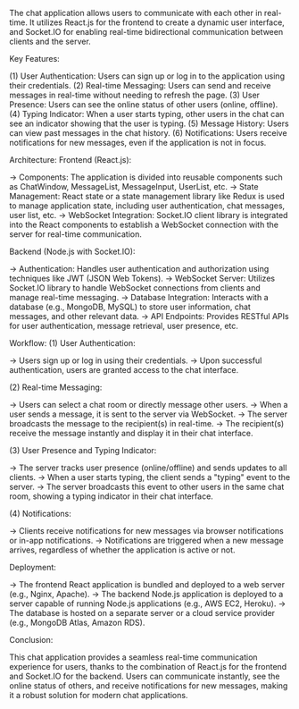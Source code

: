 The chat application allows users to communicate with each other in real-time. It utilizes React.js for 
the frontend to create a dynamic user interface, and Socket.IO for enabling real-time bidirectional communication 
between clients and the server.

Key Features:

(1) User Authentication: Users can sign up or log in to the application using their credentials.
(2) Real-time Messaging: Users can send and receive messages in real-time without needing to refresh the page.
(3) User Presence: Users can see the online status of other users (online, offline).
(4) Typing Indicator: When a user starts typing, other users in the chat can see an indicator showing that the user is typing.
(5) Message History: Users can view past messages in the chat history.
(6) Notifications: Users receive notifications for new messages, even if the application is not in focus.

Architecture:
Frontend (React.js):

-> Components: The application is divided into reusable components such as ChatWindow, MessageList, MessageInput, UserList, etc.
-> State Management: React state or a state management library like Redux is used to manage application state, including user authentication, chat messages, user list, etc.
-> WebSocket Integration: Socket.IO client library is integrated into the React components to establish a WebSocket connection with the server for real-time communication.

Backend (Node.js with Socket.IO):

-> Authentication: Handles user authentication and authorization using techniques like JWT (JSON Web Tokens).
-> WebSocket Server: Utilizes Socket.IO library to handle WebSocket connections from clients and manage real-time messaging.
-> Database Integration: Interacts with a database (e.g., MongoDB, MySQL) to store user information, chat messages, and other relevant data.
-> API Endpoints: Provides RESTful APIs for user authentication, message retrieval, user presence, etc.

Workflow:
(1) User Authentication:

-> Users sign up or log in using their credentials.
-> Upon successful authentication, users are granted access to the chat interface.

(2) Real-time Messaging:

-> Users can select a chat room or directly message other users.
-> When a user sends a message, it is sent to the server via WebSocket.
-> The server broadcasts the message to the recipient(s) in real-time.
-> The recipient(s) receive the message instantly and display it in their chat interface.

(3) User Presence and Typing Indicator:

-> The server tracks user presence (online/offline) and sends updates to all clients.
-> When a user starts typing, the client sends a "typing" event to the server.
-> The server broadcasts this event to other users in the same chat room, showing a typing indicator in their chat interface.

(4) Notifications:

-> Clients receive notifications for new messages via browser notifications or in-app notifications.
-> Notifications are triggered when a new message arrives, regardless of whether the application is active or not.

Deployment:

-> The frontend React application is bundled and deployed to a web server (e.g., Nginx, Apache).
-> The backend Node.js application is deployed to a server capable of running Node.js applications (e.g., AWS EC2, Heroku).
-> The database is hosted on a separate server or a cloud service provider (e.g., MongoDB Atlas, Amazon RDS).

Conclusion:

This chat application provides a seamless real-time communication experience for users, thanks to the combination of React.js 
for the frontend and Socket.IO for the backend. Users can communicate instantly, see the online status of others, and receive 
notifications for new messages, making it a robust solution for modern chat applications.







